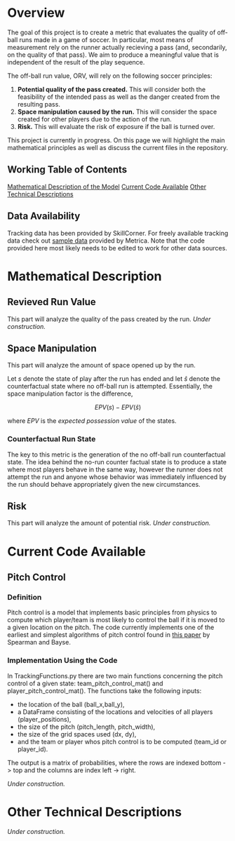 # Overview 

The goal of this project is to create a metric that evaluates the quality of off-ball runs made in a game of soccer. In particular, most means of measurement rely on the runner actually recieving a pass (and, secondarily, on the quality of that pass). We aim to produce a meaningful value that is independent of the result of the play sequence. 

The off-ball run value, ORV, will rely on the following soccer principles:
1. **Potential quality of the pass created.** This will consider both the feasibility of the intended pass as well as the danger created from the resulting pass.
2. **Space manipulation caused by the run.** This will consider the space created for other players due to the action of the run.
3. **Risk.** This will evaluate the risk of exposure if the ball is turned over.

This project is currently in progress. On this page we will highlight the main mathematical principles as well as discuss the current files in the repository. 

## Working Table of Contents

[Mathematical Description of the Model](#mathematical-description)
[Current Code Available](#current-code-available)
[Other Technical Descriptions](#other-technical-descriptions)

## Data Availability

Tracking data has been provided by SkillCorner. For freely available tracking data check out [sample data](https://github.com/metrica-sports/sample-data) provided by Metrica. Note that the code provided here most likely needs to be edited to work for other data sources. 

# Mathematical Description

## Revieved Run Value

This part will analyze the quality of the pass created by the run. *Under construction.*

## Space Manipulation

This part will analyze the amount of space opened up by the run. 

Let $s$ denote the state of play after the run has ended and let $\hat{s}$ denote the counterfactual state where no off-ball run is attempted. Essentially, the space manipulation factor is the difference, 

$$EPV(s) - EPV(\hat{s})$$

where $EPV$ is the *expected possession value* of the states. 

### Counterfactual Run State

The key to this metric is the generation of the no off-ball run counterfactual state. The idea behind the no-run counter factual state is to produce a state where most players behave in the same way, however the runner does not attempt the run and anyone whose behavior was immediately influenced by the run should behave appropriately given the new circumstances. 

## Risk

This part will analyze the amount of potential risk. *Under construction.* 

# Current Code Available

## Pitch Control 

### Definition

Pitch control is a model that implements basic principles from physics to compute which player/team is most likely to control the ball if it is moved to a given location on the pitch. The code currently implements one of the earliest and simplest algorithms of pitch control found in [this paper](https://www.researchgate.net/publication/315166647_Physics-Based_Modeling_of_Pass_Probabilities_in_Soccer) by Spearman and Bayse. 

### Implementation Using the Code

In TrackingFunctions.py there are two main functions concerning the pitch control of a given state: team_pitch_control_mat() and player_pitch_control_mat(). The functions take the following inputs:
- the location of the ball (ball_x,ball_y),
- a DataFrame consisting of the locations and velocities of all players (player_positions),
- the size of the pitch (pitch_length, pitch_width),
- the size of the grid spaces used (dx, dy),
- and the team or player whos pitch control is to be computed (team_id or player_id).

The output is a matrix of probabilities, where the rows are indexed bottom -> top and the columns are index left -> right. 

*Under construction.*

# Other Technical Descriptions 

*Under construction.*
